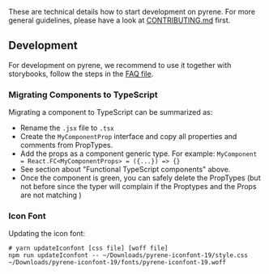 These are technical details how to start development on pyrene. For more general guidelines, please have a look at [CONTRIBUTING.md](../CONTRIBUTING.md) first.
## Development

For development on pyrene, we recommend to use it together with storybooks, follow the steps in the [FAQ file](../FAQ.md).

### Migrating Components to TypeScript
Migrating a component to TypeScript can be summarized as:
   - Rename the `.jsx` file to `.tsx`
   - Create the `MyComponentProp` interface and copy all properties and comments from PropTypes.
   - Add the props as a component generic type. For example:
      ```MyComponent = React.FC<MyComponentProps> = ({...}) => {}```
   - See section about "Functional TypeScript components" above.
   - Once the component is green, you can safely delete the PropTypes (but not before since the typer will complain if
   the Proptypes and the Props are not matching )

### Icon Font

Updating the icon font:
```
# yarn updateIconfont [css file] [woff file]
npm run updateIconfont -- ~/Downloads/pyrene-iconfont-19/style.css  ~/Downloads/pyrene-iconfont-19/fonts/pyrene-iconfont-19.woff
```
